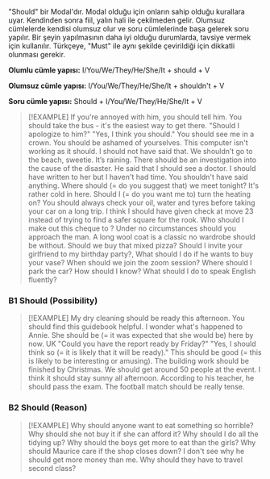 "Should" bir Modal'dır. Modal olduğu için onların sahip olduğu kurallara uyar. Kendinden sonra fiil, yalın hali ile çekilmeden gelir. Olumsuz cümlelerde kendisi olumsuz olur ve soru cümlelerinde başa gelerek soru yapılır.
Bir şeyin yapılmasının daha iyi olduğu durumlarda, tavsiye vermek için kullanılır. Türkçeye, "Must" ile aynı şekilde çevirildiği için dikkatli olunması gerekir. 

**Olumlu cümle yapısı:**
I/You/We/They/He/She/It + should + V

**Olumsuz cümle yapısı:**
I/You/We/They/He/She/It + shouldn't + V

**Soru cümle yapısı:**
Should + I/You/We/They/He/She/It + V

> [!EXAMPLE]
> If you're annoyed with him, you should tell him.
> You should take the bus - it's the easiest way to get there.
> "Should I apologize to him?" "Yes, I think you should."
> You should see me in a crown.
> You should be ashamed of yourselves.
> This computer isn't working as it should.
> I should not have said that.
> We shouldn’t go to the beach, sweetie. It’s raining.
> There should be an investigation into the cause of the disaster.
> He said that I should see a doctor.
> I should have written to her but I haven't had time.
> You shouldn't have said anything.
> Where should (= do you suggest that) we meet tonight?
> It's rather cold in here. Should I (= do you want me to) turn the heating on?
> You should always check your oil, water and tyres before taking your car on a long trip.
> I think I should have given check at move 23 instead of trying to find a safer square for the rook.
> Who should I make out this cheque to ?
> Under no circumstances should you approach the man.
> A long wool coat is a classic no wardrobe should be without.
> Should we buy that mixed pizza?
> Should I invite your girlfriend to my birthday party?,
> What should I do if he wants to buy your vase?
> When should we join the zoom session?
> Where should I park the car?
> How should I know?
> What should I do to speak English fluently?

### B1 Should (Possibility)

> [!EXAMPLE]
> My dry cleaning should be ready this afternoon.
> You should find this guidebook helpful.
> I wonder what's happened to Annie. She should be (= it was expected that she would be) here by now.
> UK "Could you have the report ready by Friday?" "Yes, I should think so (= it is likely that it will be ready)."
> This should be good (= this is likely to be interesting or amusing).
> The building work should be finished by Christmas.
> We should get around 50 people at the event.
> I think it should stay sunny all afternoon.
> According to his teacher, he should pass the exam.
> The football match should be really tense.

### B2 Should (Reason)

> [!EXAMPLE]
> Why should anyone want to eat something so horrible?
> Why should she not buy it if she can afford it?
> Why should I do all the tidying up?
> Why should the boys get more to eat than the girls?
> Why should Maurice care if the shop closes down?
> I don't see why he should get more money than me.
> Why should they have to travel second class?

